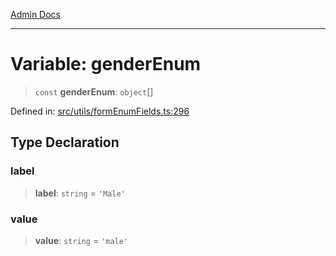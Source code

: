 [Admin Docs](/)

---

# Variable: genderEnum

> `const` **genderEnum**: `object`[]

Defined in: [src/utils/formEnumFields.ts:296](https://github.com/PalisadoesFoundation/talawa-admin/blob/main/src/utils/formEnumFields.ts#L296)

## Type Declaration

### label

> **label**: `string` = `'Male'`

### value

> **value**: `string` = `'male'`
